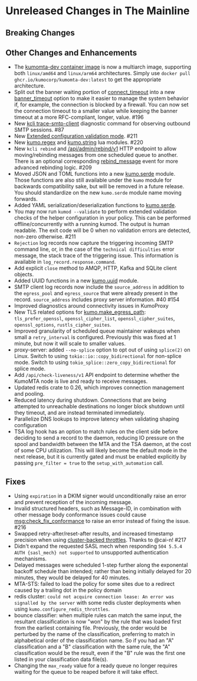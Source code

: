 # Unreleased Changes in The Mainline

## Breaking Changes

## Other Changes and Enhancements

* The [kumomta-dev container
  image](https://github.com/KumoCorp/kumomta/pkgs/container/kumomta-dev) is now
  a multiarch image, supporting both `linux/amd64` and `linux/arm64`
  architectures.  Simply use `docker pull ghcr.io/kumocorp/kumomta-dev:latest`
  to get the appropriate architecture.
* Split out the banner waiting portion of
  [connect_timeout](../reference/kumo/make_egress_path.md#connect_timeout) into
  a new [banner_timeout](../reference/kumo/make_egress_path.md#banner_timeout)
  option to make it easier to manage the system behavior if, for example, the
  connection is blocked by a firewall. You can now set the connection timeout
  to a smaller value while keeping the banner timeout at a more RFC-compliant,
  longer, value. #196
* New [kcli trace-smtp-client](../reference/kcli/trace-smtp-client.md)
  diagnostic command for observing outbound SMTP sessions. #87
* New [Extended configuration validation mode](../userguide/configuration/policy_helpers.md#validating-your-configuration). #211
* New [kumo.regex](../reference/regex/index.md) and
  [kumo.string](../reference/string/index.md) lua modules. #220
* New `kcli rebind` and
  [/api/admin/rebind/v1](../reference/rapidoc.md#post-/api/admin/rebind/v1) HTTP
  endpoint to allow moving/rebinding messages from one scheduled queue to
  another. There is an optional corresponding
  [rebind_message](../reference/events/rebind_message.md) event for more
  advanced rebinding logic. #209
* Moved JSON and TOML functions into a new
  [kumo.serde](../reference/kumo.serde/index.md) module. Those functions are
  also still available under the `kumo` module for backwards compatibility
  sake, but will be removed in a future release. You should standardize on the
  new `kumo.serde` module name moving forwards.
* Added YAML serialization/deserialization functions to
  [kumo.serde](../reference/kumo.serde/index.md).
* You may now run `kumod --validate` to perform extended validation checks
  of the helper configuration in your policy. This can be performed offline/concurrently
  with a running kumod. The output is human readable. The exit code will
  be 0 when no validation errors are detected, non-zero otherwise. #211
* `Rejection` log records now capture the triggering incoming SMTP command
  line, or, in the case of the `technical difficulties` error message,
  the stack trace of the triggering issue.  This information is available
  in `log_record.response.command`.
* Add explicit `close` method to AMQP, HTTP, Kafka and SQLite client objects.
* Added UUID functions in a new [kumo.uuid](../reference/kumo.uuid/index.md)
  module.
* SMTP client log records now include the `source_address` in addition to
  the `egress_pool` and `egress_source` that were already present in the
  record. `source_address` includes proxy server information. #40 #154
* Improved diagnostics around connectivity issues in KumoProxy
* New TLS related options for
  [kumo.make_egress_path](../reference/kumo/make_egress_path.md):
  `tls_prefer_openssl`, `openssl_cipher_list`, `openssl_cipher_suites`,
  `openssl_options`, `rustls_cipher_suites`.
* Improved granularity of scheduled queue maintainer wakeups when small
  a `retry_interval` is configured. Previously this was fixed at 1 minute,
  but now it will scale to smaller values.
* proxy-server: added `--no-splice` option to opt out of using `splice(2)`
  on Linux. Switch to using `tokio::io::copy_bidirectional` for non-splice mode.
  Switch to using `tokio_splice::zero_copy_bidirectional` for splice mode.
* Add `/api/check-liveness/v1` API endpoint to determine whether the KumoMTA 
  node is live and ready to receive messages.
* Updated redis crate to 0.26, which improves connection management and pooling.
* Reduced latency during shutdown. Connections that are being attempted to
  unreachable destinations no longer block shutdown until they timeout, and
  are instead terminated immediately.
* Parallelize DNS lookups to improve latency when validating shaping configuration
* TSA log hook has an option to match rules on the client side before deciding
  to send a record to the daemon, reducing IO pressure on the spool and
  bandwidth between the MTA and the TSA daemon, at the cost of some CPU
  utilization. This will likely become the default mode in the next release,
  but it is currently gated and must be enabled explicitly by passing
  `pre_filter = true` to the `setup_with_automation` call.

## Fixes

* Using `expiration` in a DKIM signer would unconditionally raise an error and
  prevent reception of the incoming message.
* Invalid structured headers, such as Message-ID, in combination with other message
  body conformance issues could cause
  [msg:check_fix_conformance](../reference/message/check_fix_conformance.md) to
  raise an error instead of fixing the issue. #216
* Swapped retry-after/reset-after results, and increased timestamp precision
  when using [cluster-backed
  throttles](../reference/kumo/configure_redis_throttles.md). Thanks to @cai-n!
  #217
* Didn't expand the requested SASL mech when responding `504 5.5.4 AUTH {sasl_mech}
  not supported` to unsupported authentication mechanisms.
* Delayed messages were scheduled 1-step further along the exponental backoff schedule
  than intended; rather than being initially delayed for 20 minutes, they would be
  delayed for 40 minutes.
* MTA-STS: failed to load the policy for some sites due to a redirect caused
  by a trailing dot in the policy domain
* redis cluster: `could not acquire connection lease: An error was signalled by
  the server` with some redis cluster deployments when using `kumo.configure_redis_throttles`.
* bounce classifier: when multiple rules can match the same input, the
  resultant classification is now "won" by the rule that was loaded first from
  the earliest containing file. Previously, the order would be perturbed by the
  name of the classification, preferring to match in alphabetical order of the
  classification name. So if you had an "A" classification and a "B"
  classification with the same rule, the "A" classification would be the
  result, even if the "B" rule was the first one listed in your classification
  data file(s).
* Changing the `max_ready` value for a ready queue no longer requires waiting for
  the queue to be reaped before it will take effect.

